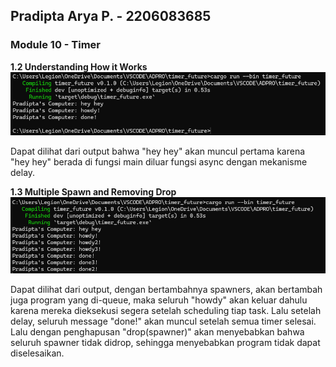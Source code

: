 ## Pradipta Arya P. - 2206083685
### Module 10 - Timer

**1.2 Understanding How it Works**
![](assets/module10timer2.png)

Dapat dilihat dari output bahwa "hey hey" akan muncul pertama karena "hey hey" berada di fungsi main diluar fungsi async dengan mekanisme delay.

**1.3 Multiple Spawn and Removing Drop**
![](assets/module10timer3.png)

Dapat dilihat dari output, dengan bertambahnya spawners, akan bertambah juga program yang di-queue, maka seluruh "howdy" akan keluar dahulu karena mereka dieksekusi segera setelah scheduling tiap task. Lalu setelah delay, seluruh message "done!" akan muncul setelah semua timer selesai. Lalu dengan penghapusan "drop(spawner)" akan menyebabkan bahwa seluruh spawner tidak didrop, sehingga menyebabkan program tidak dapat diselesaikan. 